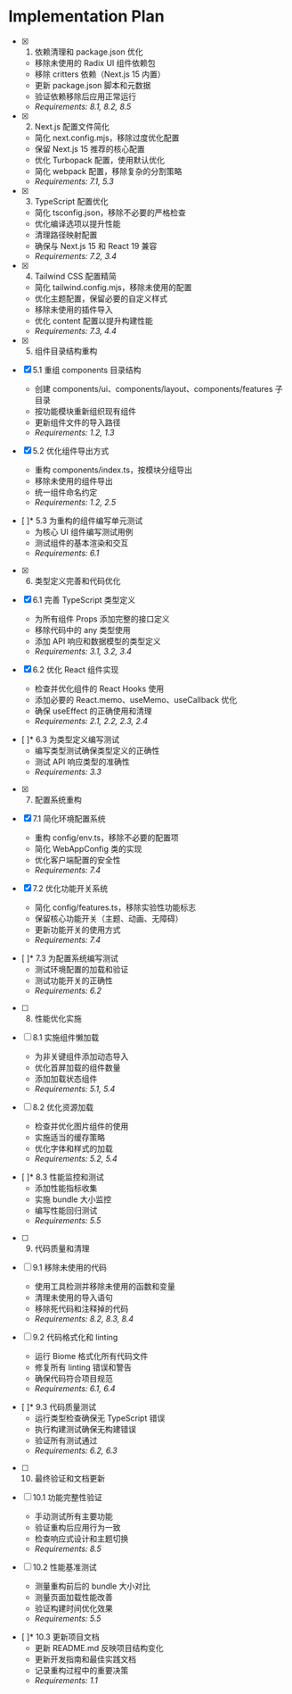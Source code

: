 # Implementation Plan

- [x] 1. 依赖清理和 package.json 优化




  - 移除未使用的 Radix UI 组件依赖包
  - 移除 critters 依赖（Next.js 15 内置）
  - 更新 package.json 脚本和元数据
  - 验证依赖移除后应用正常运行
  - _Requirements: 8.1, 8.2, 8.5_

- [x] 2. Next.js 配置文件简化





  - 简化 next.config.mjs，移除过度优化配置
  - 保留 Next.js 15 推荐的核心配置
  - 优化 Turbopack 配置，使用默认优化
  - 简化 webpack 配置，移除复杂的分割策略
  - _Requirements: 7.1, 5.3_

- [x] 3. TypeScript 配置优化




  - 简化 tsconfig.json，移除不必要的严格检查
  - 优化编译选项以提升性能
  - 清理路径映射配置
  - 确保与 Next.js 15 和 React 19 兼容
  - _Requirements: 7.2, 3.4_

- [x] 4. Tailwind CSS 配置精简




  - 简化 tailwind.config.mjs，移除未使用的配置
  - 优化主题配置，保留必要的自定义样式
  - 移除未使用的插件导入
  - 优化 content 配置以提升构建性能
  - _Requirements: 7.3, 4.4_

- [x] 5. 组件目录结构重构





- [x] 5.1 重组 components 目录结构


  - 创建 components/ui、components/layout、components/features 子目录
  - 按功能模块重新组织现有组件
  - 更新组件文件的导入路径
  - _Requirements: 1.2, 1.3_

- [x] 5.2 优化组件导出方式


  - 重构 components/index.ts，按模块分组导出
  - 移除未使用的组件导出
  - 统一组件命名约定
  - _Requirements: 1.2, 2.5_

- [ ]* 5.3 为重构的组件编写单元测试
  - 为核心 UI 组件编写测试用例
  - 测试组件的基本渲染和交互
  - _Requirements: 6.1_

- [x] 6. 类型定义完善和代码优化




- [x] 6.1 完善 TypeScript 类型定义


  - 为所有组件 Props 添加完整的接口定义
  - 移除代码中的 any 类型使用
  - 添加 API 响应和数据模型的类型定义
  - _Requirements: 3.1, 3.2, 3.4_

- [x] 6.2 优化 React 组件实现


  - 检查并优化组件的 React Hooks 使用
  - 添加必要的 React.memo、useMemo、useCallback 优化
  - 确保 useEffect 的正确使用和清理
  - _Requirements: 2.1, 2.2, 2.3, 2.4_

- [ ]* 6.3 为类型定义编写测试
  - 编写类型测试确保类型定义的正确性
  - 测试 API 响应类型的准确性
  - _Requirements: 3.3_

- [x] 7. 配置系统重构





- [x] 7.1 简化环境配置系统


  - 重构 config/env.ts，移除不必要的配置项
  - 简化 WebAppConfig 类的实现
  - 优化客户端配置的安全性
  - _Requirements: 7.4_

- [x] 7.2 优化功能开关系统


  - 简化 config/features.ts，移除实验性功能标志
  - 保留核心功能开关（主题、动画、无障碍）
  - 更新功能开关的使用方式
  - _Requirements: 7.4_

- [ ]* 7.3 为配置系统编写测试
  - 测试环境配置的加载和验证
  - 测试功能开关的正确性
  - _Requirements: 6.2_

- [ ] 8. 性能优化实施
- [ ] 8.1 实施组件懒加载
  - 为非关键组件添加动态导入
  - 优化首屏加载的组件数量
  - 添加加载状态组件
  - _Requirements: 5.1, 5.4_

- [ ] 8.2 优化资源加载
  - 检查并优化图片组件的使用
  - 实施适当的缓存策略
  - 优化字体和样式的加载
  - _Requirements: 5.2, 5.4_

- [ ]* 8.3 性能监控和测试
  - 添加性能指标收集
  - 实施 bundle 大小监控
  - 编写性能回归测试
  - _Requirements: 5.5_

- [ ] 9. 代码质量和清理
- [ ] 9.1 移除未使用的代码
  - 使用工具检测并移除未使用的函数和变量
  - 清理未使用的导入语句
  - 移除死代码和注释掉的代码
  - _Requirements: 8.2, 8.3, 8.4_

- [ ] 9.2 代码格式化和 linting
  - 运行 Biome 格式化所有代码文件
  - 修复所有 linting 错误和警告
  - 确保代码符合项目规范
  - _Requirements: 6.1, 6.4_

- [ ]* 9.3 代码质量测试
  - 运行类型检查确保无 TypeScript 错误
  - 执行构建测试确保无构建错误
  - 验证所有测试通过
  - _Requirements: 6.2, 6.3_

- [ ] 10. 最终验证和文档更新
- [ ] 10.1 功能完整性验证
  - 手动测试所有主要功能
  - 验证重构后应用行为一致
  - 检查响应式设计和主题切换
  - _Requirements: 8.5_

- [ ] 10.2 性能基准测试
  - 测量重构前后的 bundle 大小对比
  - 测量页面加载性能改善
  - 验证构建时间优化效果
  - _Requirements: 5.5_

- [ ]* 10.3 更新项目文档
  - 更新 README.md 反映项目结构变化
  - 更新开发指南和最佳实践文档
  - 记录重构过程中的重要决策
  - _Requirements: 1.1_
